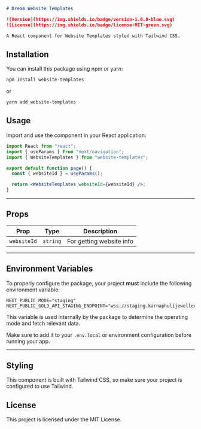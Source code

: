 ```md
# Dream Website Templates

![Version](https://img.shields.io/badge/version-1.0.8-blue.svg)  
![License](https://img.shields.io/badge/license-MIT-green.svg)

A React component for Website Templates styled with Tailwind CSS.
```

## Installation

You can install this package using npm or yarn:

```sh
npm install website-templates
```

or

```sh
yarn add website-templates
```

## Usage

Import and use the component in your React application:

```jsx
import React from "react";
import { useParams } from "next/navigation";
import { WebsiteTemplates } from "website-templates";

export default function page() {
  const { websiteId } = useParams();

  return <WebsiteTemplates websiteId={websiteId} />;
}
```

---

## Props

| Prop        | Type     | Description              |
| ----------- | -------- | ------------------------ |
| `websiteId` | `string` | For getting website info |

---

## Environment Variables

To properly configure the package, your project **must** include the following environment variable:

```env
NEXT_PUBLIC_MODE="staging"
NEXT_PUBLIC_GOLD_API_STAGING_ENDPOINT="wss://staging.karnaphulijewellery.com/api"
```

This variable is used internally by the package to determine the operating mode and fetch relevant data.

Make sure to add it to your `.env.local` or environment configuration before running your app.

---

## Styling

This component is built with Tailwind CSS, so make sure your project is configured to use Tailwind.

## License

This project is licensed under the MIT License.

